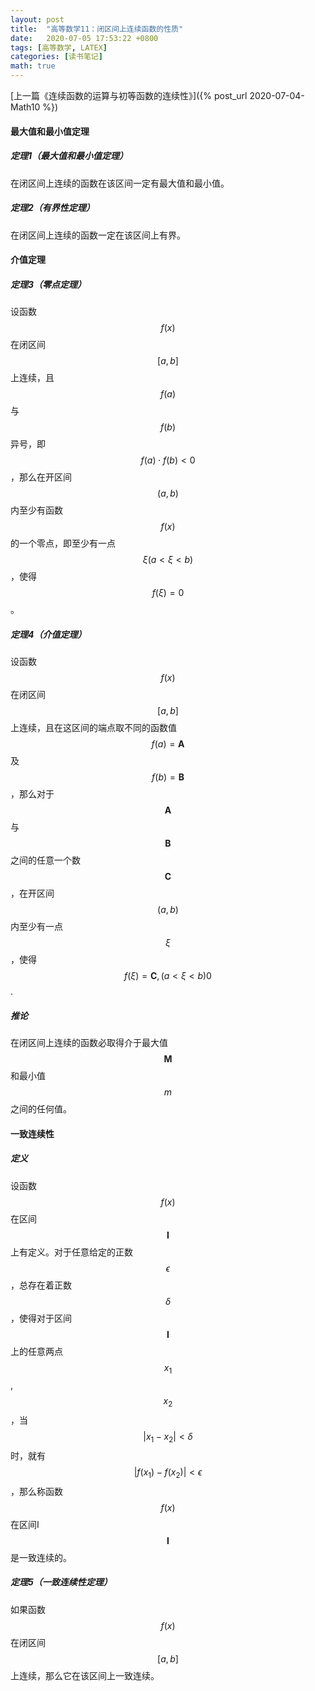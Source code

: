 ```yaml
---
layout: post
title:  "高等数学11：闭区间上连续函数的性质"
date:   2020-07-05 17:53:22 +0800
tags: [高等数学, LATEX]
categories: [读书笔记]
math: true
---
```


[上一篇《连续函数的运算与初等函数的连续性》]({% post_url 2020-07-04-Math10 %})

#### 最大值和最小值定理

##### 定理1（最大值和最小值定理）

在闭区间上连续的函数在该区间一定有最大值和最小值。

##### 定理2（有界性定理）

在闭区间上连续的函数一定在该区间上有界。


#### 介值定理

##### 定理3（零点定理） 

设函数<span> $$ f(x) $$ </span>在闭区间<span> $$ [a, b] $$ </span>上连续，且<span> $$ f(a) $$ </span>与<span> $$ f(b) $$ </span>异号，即<span> $$ f(a) \cdot f(b) \lt 0 $$ </span>，那么在开区间<span> $$ (a, b) $$ </span>内至少有函数<span> $$ f(x) $$ </span>的一个零点，即至少有一点<span> $$ \xi (a \lt \xi \lt b) $$ </span>，使得<span> $$ f(\xi) = 0 $$ </span>。


##### 定理4（介值定理）

设函数<span> $$ f(x) $$ </span>在闭区间<span> $$ [ a, b ] $$ </span>上连续，且在这区间的端点取不同的函数值<span> $$ f(a) = \bm A $$ </span>及<span> $$ f(b) = \bm B $$ </span>，那么对于<span> $$ \bm A $$ </span>与<span> $$ \bm B $$ </span>之间的任意一个数<span> $$ \bm C $$ </span>，在开区间<span> $$ (a, b) $$ </span>内至少有一点<span> $$ \xi $$ </span>，使得<span> $$ f(\xi) = \bm C, (a \lt \xi \lt b) 0 $$ </span>.

##### 推论

在闭区间上连续的函数必取得介于最大值<span> $$ \bm M $$ </span>和最小值<span> $$ m $$ </span>之间的任何值。

#### 一致连续性

##### 定义

设函数<span> $$ f(x) $$ </span>在区间<span> $$ \bm I $$ </span>上有定义。对于任意给定的正数<span> $$ \epsilon $$ </span>，总存在着正数<span> $$ \delta $$ </span>，使得对于区间<span> $$ \bm I $$ </span>上的任意两点<span> $$ x_1 $$ </span>, <span> $$ x_2 $$ </span>，当<span> $$ | x_1 - x_2 | \lt \delta $$ </span>时，就有 <span> $$ | f(x_1) - f(x_2) | \lt \epsilon $$ </span>，那么称函数<span> $$ f(x) $$ </span>在区间I<span> $$ \bm I $$ </span>是一致连续的。


##### 定理5（一致连续性定理）

如果函数 <span> $$ f(x) $$ </span> 在闭区间<span> $$ [a, b] $$ </span>上连续，那么它在该区间上一致连续。

